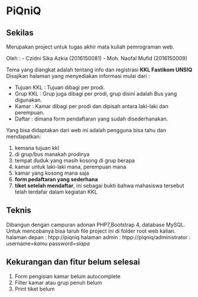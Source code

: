 # PiQniQ
## Sekilas
Merupakan project untuk tugas akhir mata kuliah pemrograman web.

Oleh : 
    - Czidni Sika Azkia (2016150081)
    - Moh. Naofal Mufid (2016150009)

Tema yang diangkat adalah tentang info dan registrasi **KKL Fastikom UNSIQ**
Disajikan halaman yang menyediakan informasi mulai dari :
- Tujuan KKL : Tujuan dibagi per prodi.
- Grup KKL : Grup juga dibagi per prodi, grup disini adalah Bus yang digunakan.
- Kamar : Kamar dibagi per prodi dan dipisah antara laki-laki dan perempuan.
- Daftar : dimana form pendaftaran yang sudah disederhanakan.

Yang bisa didaptakan dari web ini adalah pengguna bisa tahu dan mendapatkan: 
1. kemana tujuan kkl
2. di grup/bus manakah prodinya
3. tempat duduk yang masih kosong di grup berapa
4. kamar untuk laki-laki mana, perempuan mana
5. kamar yang kosong mana saja
6. **form pedaftaran yang sederhana**
7. **tiket setelah mendaftar**, ini sebagai bukti bahwa mahasiswa tersebut telah terdafar dalam kegiatan KKL

## Teknis
Dibangun dengan campuran adonan PHP7,Bootstrap 4, database MySQL.
Untuk mencobanya bisa taruh file project ini di folder root web kalian.
halaman depan : htpp://piqniq
halaman admin : htpp://piqniq/administrator : username=*kamu* password=*siapa*

## Kekurangan dan fitur belum selesai
1. Form pengisian kamar belum autocomplete
2. Filter kamar atau grup penuh belum
3. Print tiket belum